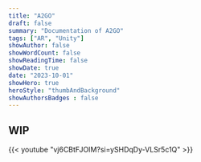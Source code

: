 ```yaml
---
title: "A2GO"
draft: false
summary: "Documentation of A2GO"
tags: ["AR", "Unity"]
showAuthor: false
showWordCount: false
showReadingTime: false
showDate: true
date: "2023-10-01"
showHero: true
heroStyle: "thumbAndBackground"
showAuthorsBadges : false 
---
```


## WIP

{{< youtube "vj6CBtFJOIM?si=ySHDqDy-VLSr5c1Q" >}}